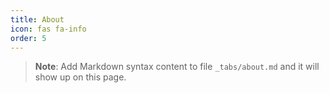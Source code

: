 ```yaml
---
title: About
icon: fas fa-info
order: 5
---
```


> **Note**: Add Markdown syntax content to file `_tabs/about.md` and it will show up on this page.
